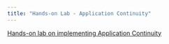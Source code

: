 ```yaml
---
title: "Hands-on Lab - Application Continuity"
---
```


[Hands-on lab on implementing Application Continuity](https://apexapps.oracle.com/pls/apex/r/dbpm/livelabs/run-workshop?p210_wid=3396&p210_wec=&session=15535132937942)

